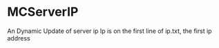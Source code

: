 # MCServerIP
An Dynamic Update of server ip
Ip is on the first line of ip.txt, the first ip address
